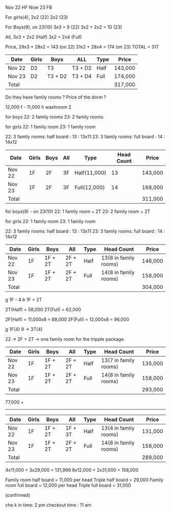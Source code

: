 Nov 22 HF
Now 23 FB

For girls(4),
2x2 (22)
2x2 (23)

For Boys(9), on 23(10)
3x3 = 9 (22)
3x2 + 2x2 = 10 (23)

All,
3x3 + 2x2 (Half)
3x2 + 2x4 (Full)

Price,
29x3 + 28x2 = 143 (on 22)
31x2 + 28x4 = 174 (on 23)
TOTAL = 317


| Date   | Girls | Boys    | ALL     | Type | Price   |
| ------ | ----- | ------- | ------- | ---- | ------- |
| Nov 22 | D2    | T3      | T3 + D2 | Half | 143,000 |
| Nov 23 | D2    | T3 + D2 | T3 + D4 | Full | 174,000 |
| Total  |       |         |         |      | 317,000 |

Do they have family rooms ?
Price of the dorm ?

12,000 f - 
11,000 h
washroom 2


for boys
22: 2 family rooms
23: 2 family rooms

for girls
22: 1 family room
23: 1 family room

22: 3 family rooms: half board : 13 : 13x11
23: 3 family rooms: full board : 14 : 14x12


| Date   | Girls | Boys | All | Type         | Head Count | Price   |
| ------ | ----- | ---- | --- | ------------ | ---------- | ------- |
| Nov 22 | 1F    | 2F   | 3F  | Half(11,000) | 13         | 143,000 |
| Nov 23 | 1F    | 2F   | 3F  | Full(12,000) | 14         | 168,000 |
| Total  |       |      |     |              |            | 311,000 |


for boys(9) - on 23(10)
22: 1 family room + 2T
23: 2 family room + 2T

for girls
22: 1 family room
23: 1 family room

22: 3 family rooms: half board : 13 : 13x11
23: 3 family rooms: full board : 14 : 14x12


| Date   | Girls | Boys    | All     | Type | Head Count            | Price   |
| ------ | ----- | ------- | ------- | ---- | --------------------- | ------- |
| Nov 22 | 1F    | 1F + 2T | 2F + 2T | Half | 13(8 in family rooms) | 146,000 |
| Nov 23 | 1F    | 1F + 2T | 2F + 2T | Full | 14(8 in family rooms) | 158,000 |
| Total  |       |         |         |      |                       | 304,000 |
g 1F - 4
b 1F + 2T

2T(Half) = 58,000
2T(Full) = 62,000

2F(Half) = 11,000x8 = 88,000
2F(Full) = 12,000x8 = 96,000

g 1F(4)
9 -> 3T(4)


22 -> 2F + 2T -> 
one family room for the tripple package.

| Date   | Girls | Boys    | All     | Type | Head Count            | Price   |
| ------ | ----- | ------- | ------- | ---- | --------------------- | ------- |
| Nov 22 | 1F    | 1F + 2T | 2F + 2T | Half | 13(7 in family rooms) | 135,000 |
| Nov 23 | 1F    | 1F + 2T | 2F + 2T | Full | 14(8 in family rooms) | 158,000 |
| Total  |       |         |         |      |                       | 293,000 |
77,000 + 

-----------------------------------

| Date   | Girls | Boys    | All     | Type | Head Count            | Price   |
| ------ | ----- | ------- | ------- | ---- | --------------------- | ------- |
| Nov 22 | 1F    | 1F + 2T | 1F + 3T | Half | 13(4 in family rooms) | 131,000 |
| Nov 23 | 1F    | 1F + 2T | 2F + 2T | Full | 14(8 in family rooms) | 158,000 |
| Total  |       |         |         |      |                       | 289,000 |
4x11,000 + 3x29,000 = 131,999
8x12,000 + 2x31,000 = 158,000

Family room half  board = 11,000 per head
Triple half board = 29,000
Family room full board = 12,000 per head
Triple full board = 31,000

(confirmed)

che k in time: 2 pm
checkout time : 11 am
